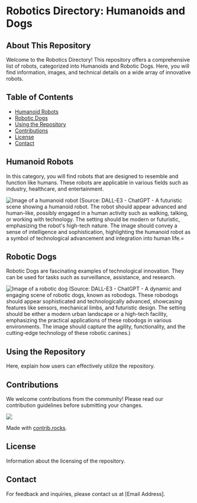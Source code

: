 # Robotics Directory: Humanoids and Dogs

## About This Repository

Welcome to the Robotics Directory! This repository offers a comprehensive list of robots, categorized into Humanoids and Robotic Dogs. Here, you will find information, images, and technical details on a wide array of innovative robots.

## Table of Contents

- [Humanoid Robots](#humanoid-robots)
- [Robotic Dogs](#robotic-dogs)
- [Using the Repository](#using-the-repository)
- [Contributions](#contributions)
- [License](#license)
- [Contact](#contact)

## Humanoid Robots

In this category, you will find robots that are designed to resemble and function like humans. These robots are applicable in various fields such as industry, healthcare, and entertainment.

![Image of a humanoid robot](https://github.com/Huskynarr/robotics-directory/blob/main/humanoide/Cover.png)
(Source: DALL-E3 - ChatGPT - A futuristic scene showing a humanoid robot. The robot should appear advanced and human-like, possibly engaged in a human activity such as walking, talking, or working with technology. The setting should be modern or futuristic, emphasizing the robot's high-tech nature. The image should convey a sense of intelligence and sophistication, highlighting the humanoid robot as a symbol of technological advancement and integration into human life.=

## Robotic Dogs

Robotic Dogs are fascinating examples of technological innovation. They can be used for tasks such as surveillance, assistance, and research.

![Image of a robotic dog]([link-to-image](https://github.com/Huskynarr/robotics-directory/blob/main/robodog/Cover.png))
(Source: DALL-E3 - ChatGPT - A dynamic and engaging scene of robotic dogs, known as robodogs. These robodogs should appear sophisticated and technologically advanced, showcasing features like sensors, mechanical limbs, and futuristic design. The setting should be either a modern urban landscape or a high-tech facility, emphasizing the practical applications of these robodogs in various environments. The image should capture the agility, functionality, and the cutting-edge technology of these robotic canines.)

## Using the Repository

Here, explain how users can effectively utilize the repository.

## Contributions

We welcome contributions from the community! Please read our contribution guidelines before submitting your changes.


<a href="https://github.com/Huskynarr/robotics-directory/graphs/contributors">
  <img src="https://contrib.rocks/image?repo=Huskynarr/robotics-directory" />
</a>

Made with [contrib.rocks](https://contrib.rocks).

## License

Information about the licensing of the repository.

## Contact

For feedback and inquiries, please contact us at [Email Address].
